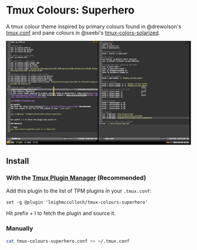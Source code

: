 # Tmux Colours: Superhero
A tmux colour theme inspired by primary colours found in @drewolson's [tmux.conf](https://github.com/drewolson/dotfiles) and pane colours in @seebi's [tmux-colors-solarized](https://github.com/seebi/tmux-colors-solarized).

![](README-screenshot.png)

## Install
### With the [Tmux Plugin Manager](https://github.com/tmux-plugins/tpm) (Recommended)
Add this plugin to the list of TPM plugins in your `.tmux.conf`:

```
set -g @plugin 'leighmcculloch/tmux-colours-superhero'
```

Hit prefix + I to fetch the plugin and source it.

### Manually

```bash
cat tmux-colours-superhero.conf >> ~/.tmux.conf
```
